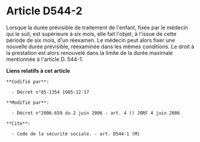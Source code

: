 # Article D544-2

Lorsque la durée prévisible de traitement de l'enfant, fixée par le médecin qui le suit, est supérieure à six mois, elle fait
l'objet, à l'issue de cette période de six mois, d'un réexamen. Le médecin peut alors fixer une nouvelle durée prévisible,
réexaminée dans les mêmes conditions. Le droit à la prestation est alors renouvelé dans la limite de la durée maximale
mentionnée à l'article D. 544-1.

**Liens relatifs à cet article**

	**Codifié par**:

	  - Décret n°85-1354 1985-12-17

	**Modifié par**:

	  - Décret n°2006-659 du 2 juin 2006 - art. 4 () JORF 4 juin 2006

	**Cite**:

	  - Code de la sécurité sociale. - art. D544-1 (M)
